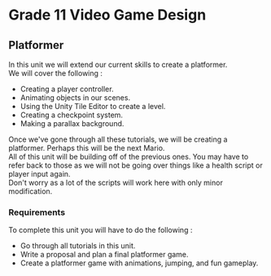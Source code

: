 # Grade 11 Video Game Design

## Platformer

In this unit we will extend our current skills to create a platformer.\
We will cover the following :

* Creating a player controller.
* Animating objects in our scenes.
* Using the Unity Tile Editor to create a level.
* Creating a checkpoint system.
* Making a parallax background.

Once we've gone through all these tutorials, we will be creating a platformer. Perhaps this will be the next Mario.\
All of this unit will be building off of the previous ones. You may have to refer back to those as we will not be going over things like a health script or player input again.\
Don't worry as a lot of the scripts will work here with only minor modification.

### Requirements

To complete this unit you will have to do the following :
* Go through all tutorials in this unit.
* Write a proposal and plan a final platformer game.
* Create a platformer game with animations, jumping, and fun gameplay.